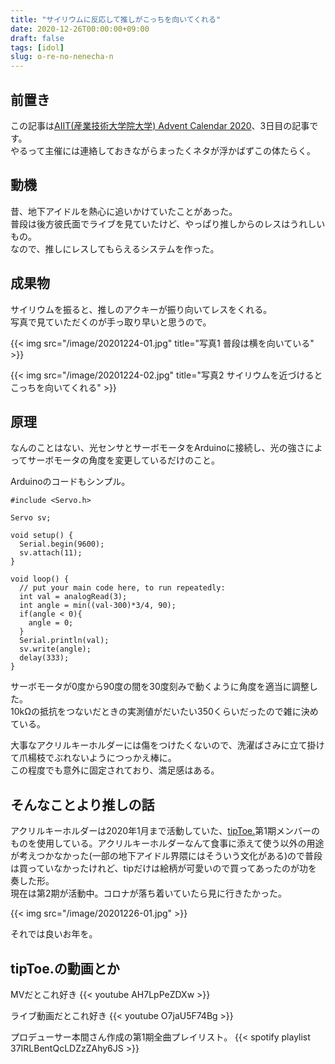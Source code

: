 ```yaml
---
title: "サイリウムに反応して推しがこっちを向いてくれる"
date: 2020-12-26T00:00:00+09:00
draft: false
tags: [idol]
slug: o-re-no-nenecha-n
---
```

## 前置き
この記事は[AIIT(産業技術大学院大学) Advent Calendar 2020](https://qiita.com/advent-calendar/2020/aiit)、3日目の記事です。  
やるって主催には連絡しておきながらまったくネタが浮かばずこの体たらく。

## 動機
昔、地下アイドルを熱心に追いかけていたことがあった。  
普段は後方彼氏面でライブを見ていたけど、やっぱり推しからのレスはうれしいもの。  
なので、推しにレスしてもらえるシステムを作った。

## 成果物
サイリウムを振ると、推しのアクキーが振り向いてレスをくれる。  
写真で見ていただくのが手っ取り早いと思うので。

{{< img src="/image/20201224-01.jpg" title="写真1 普段は横を向いている" >}}

{{< img src="/image/20201224-02.jpg" title="写真2 サイリウムを近づけるとこっちを向いてくれる" >}}

## 原理
なんのことはない、光センサとサーボモータをArduinoに接続し、光の強さによってサーボモータの角度を変更しているだけのこと。

Arduinoのコードもシンプル。

```arduino
#include <Servo.h>

Servo sv;

void setup() {
  Serial.begin(9600);
  sv.attach(11);
}

void loop() {
  // put your main code here, to run repeatedly:
  int val = analogRead(3);
  int angle = min((val-300)*3/4, 90);
  if(angle < 0){
    angle = 0;
  }
  Serial.println(val);
  sv.write(angle);
  delay(333);
}
```

サーボモータが0度から90度の間を30度刻みで動くように角度を適当に調整した。  
10kΩの抵抗をつないだときの実測値がだいたい350くらいだったので雑に決めている。

大事なアクリルキーホルダーには傷をつけたくないので、洗濯ばさみに立て掛けて爪楊枝でぶれないようにつっかえ棒に。  
この程度でも意外に固定されており、満足感はある。

## そんなことより推しの話
アクリルキーホルダーは2020年1月まで活動していた、[tipToe.](http://tiptoe-official.com/)第1期メンバーのものを使用している。アクリルキーホルダーなんて食事に添えて使う以外の用途が考えつかなかった(一部の地下アイドル界隈にはそういう文化がある)ので普段は買っていなかったけれど、tipだけは絵柄が可愛いので買ってあったのが功を奏した形。  
現在は第2期が活動中。コロナが落ち着いていたら見に行きたかった。

{{< img src="/image/20201226-01.jpg" >}}

それでは良いお年を。

## tipToe.の動画とか

MVだとこれ好き
{{< youtube AH7LpPeZDXw >}}

ライブ動画だとこれ好き
{{< youtube O7jaU5F74Bg >}}

プロデューサー本間さん作成の第1期全曲プレイリスト。
{{< spotify playlist 37IRLBentQcLDZzZAhy6JS >}}
